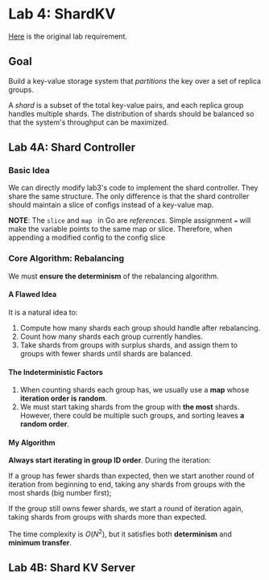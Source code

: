 # Lab 4: ShardKV

[Here](http://nil.lcs.mit.edu/6.824/2022/labs/lab-shard.html) is the original lab requirement.

## Goal

Build a key-value storage system that *partitions* the key over a set of replica groups. 

A *shard* is a subset of the total key-value pairs, and each replica group handles multiple shards. The distribution of shards should be balanced so that the system's throughput can be maximized. 

## Lab 4A: Shard Controller

### Basic Idea

We can directly modify lab3's code to implement the shard controller. They share the same structure. The only difference is that the shard controller should maintain a slice of configs instead of a key-value map.

**NOTE**: The `slice` and `map ` in Go are *references*. Simple assignment `=` will make the variable points to the same map or slice. Therefore, when appending a modified config to the config slice

### Core Algorithm: Rebalancing

We must **ensure the determinism** of the rebalancing algorithm. 

#### A Flawed Idea

It is a natural idea to:

1. Compute how many shards each group should handle after rebalancing.
2. Count how many shards each group currently handles.
3.  Take shards from groups with surplus shards, and assign them to groups with fewer shards until shards are balanced.

#### The Indeterministic Factors

1. When counting shards each group has, we usually use a **map** whose **iteration order is random**.
2. We must start taking shards from the group with **the most** shards. However, there could be multiple such groups, and sorting leaves **a random order**.

#### My Algorithm

**Always start iterating in group ID order**. During the iteration: 

If a group has fewer shards than expected, then we start another round of iteration from beginning to end, taking any shards from groups with the most shards (big number first);

If the group still owns fewer shards, we start a round of iteration again, taking shards from groups with shards more than expected. 

The time complexity is $O(N^2)$, but it satisfies both **determinism** and **minimum transfer**.

## Lab 4B: Shard KV Server